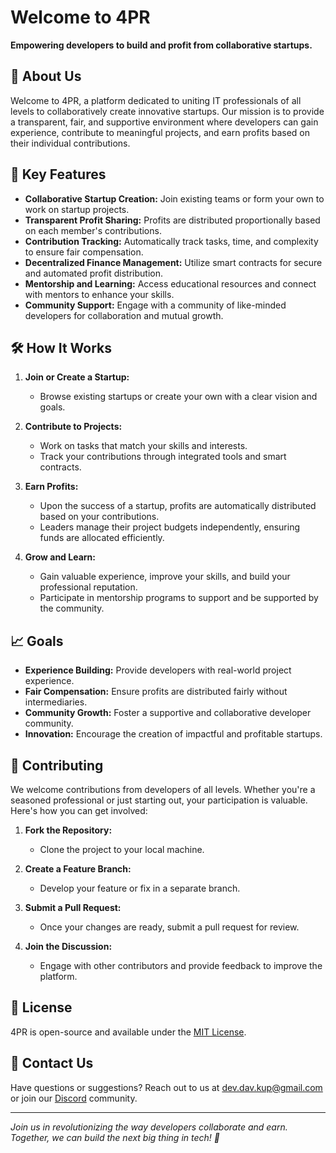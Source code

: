 # Welcome to 4PR

**Empowering developers to build and profit from collaborative startups.**

## 🚀 About Us

Welcome to 4PR, a platform dedicated to uniting IT professionals of all levels to collaboratively create innovative startups. Our mission is to provide a transparent, fair, and supportive environment where developers can gain experience, contribute to meaningful projects, and earn profits based on their individual contributions.

## 🔑 Key Features

- **Collaborative Startup Creation:** Join existing teams or form your own to work on startup projects.
- **Transparent Profit Sharing:** Profits are distributed proportionally based on each member's contributions.
- **Contribution Tracking:** Automatically track tasks, time, and complexity to ensure fair compensation.
- **Decentralized Finance Management:** Utilize smart contracts for secure and automated profit distribution.
- **Mentorship and Learning:** Access educational resources and connect with mentors to enhance your skills.
- **Community Support:** Engage with a community of like-minded developers for collaboration and mutual growth.

## 🛠 How It Works

1. **Join or Create a Startup:**
   - Browse existing startups or create your own with a clear vision and goals.
   
2. **Contribute to Projects:**
   - Work on tasks that match your skills and interests.
   - Track your contributions through integrated tools and smart contracts.

3. **Earn Profits:**
   - Upon the success of a startup, profits are automatically distributed based on your contributions.
   - Leaders manage their project budgets independently, ensuring funds are allocated efficiently.

4. **Grow and Learn:**
   - Gain valuable experience, improve your skills, and build your professional reputation.
   - Participate in mentorship programs to support and be supported by the community.

## 📈 Goals

- **Experience Building:** Provide developers with real-world project experience.
- **Fair Compensation:** Ensure profits are distributed fairly without intermediaries.
- **Community Growth:** Foster a supportive and collaborative developer community.
- **Innovation:** Encourage the creation of impactful and profitable startups.

## 🤝 Contributing

We welcome contributions from developers of all levels. Whether you're a seasoned professional or just starting out, your participation is valuable. Here's how you can get involved:

1. **Fork the Repository:**
   - Clone the project to your local machine.

2. **Create a Feature Branch:**
   - Develop your feature or fix in a separate branch.

3. **Submit a Pull Request:**
   - Once your changes are ready, submit a pull request for review.

4. **Join the Discussion:**
   - Engage with other contributors and provide feedback to improve the platform.

## 📜 License

4PR is open-source and available under the [MIT License](LICENSE).

## 📧 Contact Us

Have questions or suggestions? Reach out to us at dev.dav.kup@gmail.com or join our [Discord](https://discord.gg/ZNF7Gst7) community.

---

*Join us in revolutionizing the way developers collaborate and earn. Together, we can build the next big thing in tech! 🚀*

